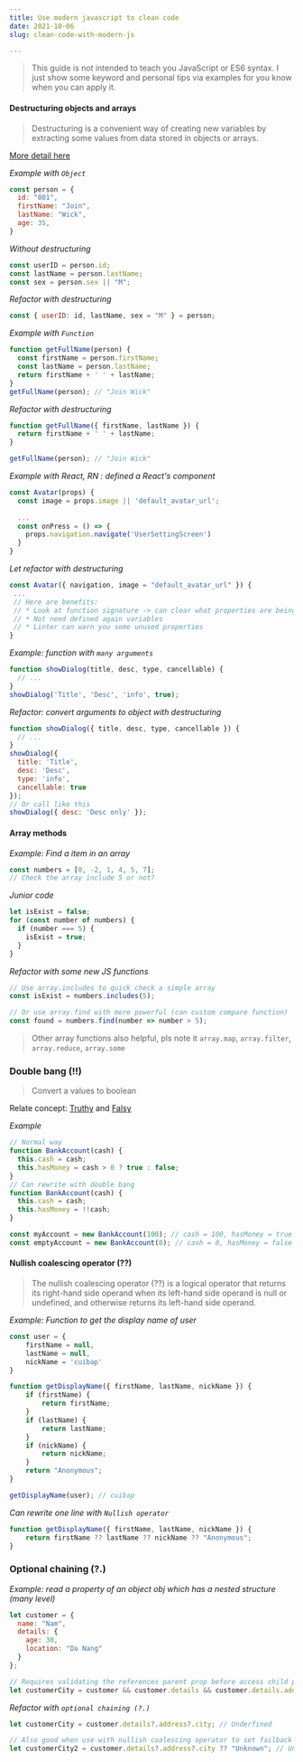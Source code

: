 ```yaml
---
title: Use modern javascript to clean code
date: 2021-10-06
slug: clean-code-with-modern-js

---
```


> This guide is not intended to teach you JavaScript or ES6 syntax. I just show some keyword and personal tips via examples for you know when you can apply it.

#### Destructuring objects and arrays

> Destructuring is a convenient way of creating new variables by extracting some values from data stored in objects or arrays.

[More detail here](https://developer.mozilla.org/en-US/docs/Web/JavaScript/Reference/Operators/Destructuring_assignment)

_Example with `Object`_

```javascript
const person = {
  id: "001",
  firstName: "Join",
  lastName: "Wick",
  age: 35,
}
```

_Without destructuring_

```javascript
const userID = person.id;
const lastName = person.lastName;
const sex = person.sex || "M";
```

_Refactor with destructuring_

```javascript
const { userID: id, lastName, sex = "M" } = person;
```

_Example with `Function`_

```javascript
function getFullName(person) {
  const firstName = person.firstName;
  const lastName = person.lastName;
  return firstName + ' ' + lastName;
}
getFullName(person); // "Join Wick"
```

_Refactor with destructuring_

```javascript
function getFullName({ firstName, lastName }) {
  return firstName + ' ' + lastName;
}

getFullName(person); // "Join Wick"
```

_Example with React, RN : defined a React's component_

```javascript
const Avatar(props) {
  const image = props.image || 'default_avatar_url';
 
  ...
  const onPress = () => {
    props.navigation.navigate('UserSettingScreen')
  }
}
```

_Let refactor with destructuring_

```javascript
const Avatar({ navigation, image = "default_avatar_url" }) {
 ...
 // Here are benefits:
 // * Look at function signature -> can clear what properties are being use
 // * Not need defined again variables
 // * Linter can warn you some unused properties
}
```

_Example: function with `many arguments`_

```javascript
function showDialog(title, desc, type, cancellable) {
  // ...
}
showDialog('Title', 'Desc', 'info', true);
```

_Refactor: convert arguments to object with destructuring_

```javascript
function showDialog({ title, desc, type, cancellable }) {
  // ...
}
showDialog({
  title: 'Title',
  desc: 'Desc',
  type: 'info',
  cancellable: true
});
// Or call like this
showDialog({ desc: 'Desc only' });
```

#### Array methods

_Example: Find a item in an array_

```javascript
const numbers = [0, -2, 1, 4, 5, 7];
// Check the array include 5 or not?
```

_Junior code_

```javascript
let isExist = false;
for (const number of numbers) {
  if (number === 5) {
    isExist = true;
  }
}
```

_Refactor with some new JS functions_

```javascript
// Use array.includes to quick check a simple array
const isExist = numbers.includes(5);

// Or use array.find with more powerful (can custom compare function)
const found = numbers.find(number => number > 5);
```

> Other array functions also helpful, pls note it
> `array.map`, `array.filter`, `array.reduce`, `array.some`

### Double bang (!!)

> Convert a values to boolean

Relate concept: [Truthy](https://developer.mozilla.org/en-US/docs/Glossary/Truthy) and  [Falsy](https://developer.mozilla.org/en-US/docs/Glossary/Falsy)

_Example_

```javascript
// Normal way
function BankAccount(cash) {
  this.cash = cash;
  this.hasMoney = cash > 0 ? true : false;
}
// Can rewrite with double bang
function BankAccount(cash) {
  this.cash = cash;
  this.hasMoney = !!cash;
}

const myAccount = new BankAccount(100); // cash = 100, hasMoney = true
const emptyAccount = new BankAccount(0); // cash = 0, hasMoney = false
```

#### Nullish coalescing operator (??)

> The nullish coalescing operator (??) is a logical operator that returns its right-hand side operand when its left-hand side operand is null or undefined, and otherwise returns its left-hand side operand.

_Example: Function to get the display name of user_

```javascript
const user = {
    firstName = null,
    lastName = null,
    nickName = 'cuibap'
}

function getDisplayName({ firstName, lastName, nickName }) {
    if (firstName) {
        return firstName;
    }
    if (lastName) {
        return lastName;
    }
    if (nickName) {
        return nickName;
    }
    return "Anonymous";
}

getDisplayName(user); // cuibap
```

_Can rewrite one line with `Nullish operator`_

```javascript
function getDisplayName({ firstName, lastName, nickName }) {
    return firstName ?? lastName ?? nickName ?? "Anonymous";
}
```

### Optional chaining (?.)

_Example: read a property of an object obj which has a nested structure (many level)_

```javascript
let customer = {
  name: "Nam",
  details: {
    age: 30,
    location: "Da Nang"
  }
};

// Requires validating the references parent prop before access child prop
let customerCity = customer && customer.details && customer.details.address && customer.details.address.city;
```

_Refactor with `optional chaining (?.)`_

```javascript
let customerCity = customer.details?.address?.city; // Underfined

// Also good when use with nullish coalescing operator to set failback valued
let customerCity2 = customer.details?.address?.city ?? "Unknown"; // Unknown
```